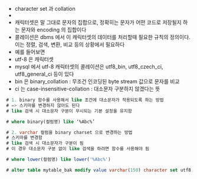 - character set 과 collation
- 
- 캐릭터셋은 말 그대로 문자의 집합으로, 정확히는 문자가 어떤 코드로 저장될지 하는 문자와 encoding 의 집합이다
- 콜레이션은 dbms 에서 이 캐릭터셋의 데이터를 처리할때 필요한 규칙의 정의이다. 이는 정렬, 검색, 변환, 비교 등의 상황에서 필요하다
- 예를 들어보면
- utf-8 은 캐릭터셋
- mysql 에서 utf-8 캐릭터셋의 콜레이션은 utf8_bin, utf8_czech_ci, utf8_general_ci 등이 있다
- bin 은 binary_collation : 무조건 인코딩된 byte stream 값으로 문자를 비교
- ci 는 case-insensitive-collation : 대소문자 구분하지 않겠다는 뜻

```sql
# 1. binary 함수를 사용해서 like 조건에 대소문자가 적용되도록 하는 방법
# => 스키마를 변경하지 않아도 된다
# like 검색 시 대소문자 구분이 무시되는 기본 설정을 유지함

# where binary(컬럼명) like ‘%Abc%’

# 2. varchar 컬럼을 binary charset 으로 변경하는 방법
# 스키마를 변경함
# like 검색 시 대소문자가 구분이 됨
# 이 경우 대소문자 구분 없이 like 검색을 하려면 함수를 사용해야 됨

# where lower(컬럼명) like lower('%Abc%')

# alter table mytable_bak modify value varchar(150) character set utf8 collate utf8mb3_bin default '' not null ;
```